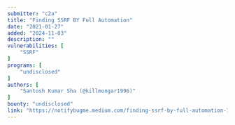 ```yaml
---
submitter: "c2a"
title: "Finding SSRF BY Full Automation"
date: "2021-01-27"
added: "2024-11-03"
description: ""
vulnerabilities: [
    "SSRF"
]
programs: [
    "undisclosed"
]
authors: [
    "Santosh Kumar Sha (@killmongar1996)"
]
bounty: "undisclosed"
link: "https://notifybugme.medium.com/finding-ssrf-by-full-automation-7d2680091d68"
---
```




